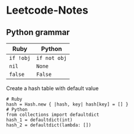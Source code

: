 # Leetcode-Notes

## Python grammar
| Ruby | Python |
| ----- | ----- |
|  `if !obj` | `if not obj`|
| `nil` | `None`|
| `false` | `False`|


Create a hash table with default value
```
# Ruby
hash = Hash.new { |hash, key| hash[key] = [] }
# Python
from collections import defaultdict
hash_1 = defaultdict(int)
hash_2 = defaultdict(lambda: [])
